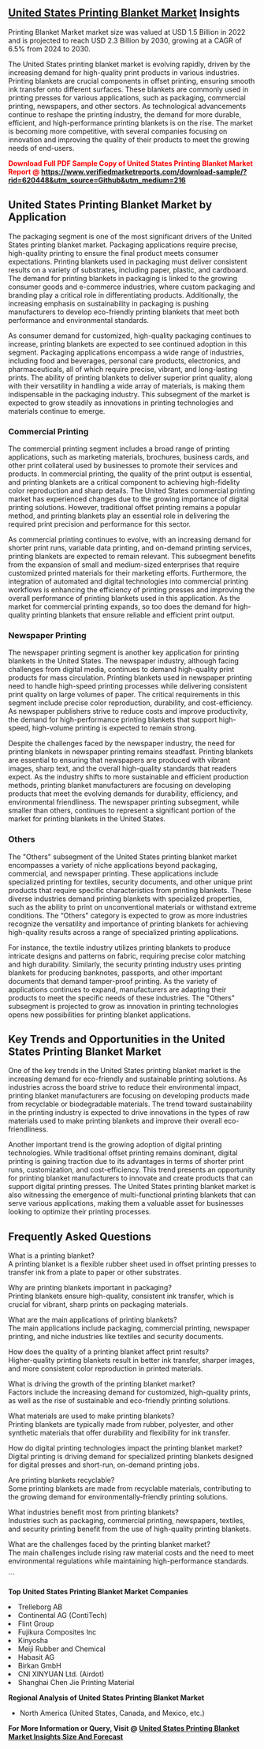 <h2><a href="https://www.verifiedmarketreports.com/download-sample/?rid=620448&amp;utm_source=Github&amp;utm_medium=216" target="_blank">United States Printing Blanket Market</a> Insights</h2><p>Printing Blanket Market market size was valued at USD 1.5 Billion in 2022 and is projected to reach USD 2.3 Billion by 2030, growing at a CAGR of 6.5% from 2024 to 2030.</p><p><p>The United States printing blanket market is evolving rapidly, driven by the increasing demand for high-quality print products in various industries. Printing blankets are crucial components in offset printing, ensuring smooth ink transfer onto different surfaces. These blankets are commonly used in printing presses for various applications, such as packaging, commercial printing, newspapers, and other sectors. As technological advancements continue to reshape the printing industry, the demand for more durable, efficient, and high-performance printing blankets is on the rise. The market is becoming more competitive, with several companies focusing on innovation and improving the quality of their products to meet the growing needs of end-users.</p><p><strong><p><span class=""><span style="color: #ff0000;"><strong>Download Full PDF Sample Copy of United States Printing Blanket Market Report</strong> @ </span><a href="https://www.verifiedmarketreports.com/download-sample/?rid=620448&amp;utm_source=Github&amp;utm_medium=216" target="_blank">https://www.verifiedmarketreports.com/download-sample/?rid=620448&amp;utm_source=Github&amp;utm_medium=216</a></span></p></strong></p><h2>United States Printing Blanket Market by Application</h2><p>The packaging segment is one of the most significant drivers of the United States printing blanket market. Packaging applications require precise, high-quality printing to ensure the final product meets consumer expectations. Printing blankets used in packaging must deliver consistent results on a variety of substrates, including paper, plastic, and cardboard. The demand for printing blankets in packaging is linked to the growing consumer goods and e-commerce industries, where custom packaging and branding play a critical role in differentiating products. Additionally, the increasing emphasis on sustainability in packaging is pushing manufacturers to develop eco-friendly printing blankets that meet both performance and environmental standards.</p><p>As consumer demand for customized, high-quality packaging continues to increase, printing blankets are expected to see continued adoption in this segment. Packaging applications encompass a wide range of industries, including food and beverages, personal care products, electronics, and pharmaceuticals, all of which require precise, vibrant, and long-lasting prints. The ability of printing blankets to deliver superior print quality, along with their versatility in handling a wide array of materials, is making them indispensable in the packaging industry. This subsegment of the market is expected to grow steadily as innovations in printing technologies and materials continue to emerge.</p><h3>Commercial Printing</h3><p>The commercial printing segment includes a broad range of printing applications, such as marketing materials, brochures, business cards, and other print collateral used by businesses to promote their services and products. In commercial printing, the quality of the print output is essential, and printing blankets are a critical component to achieving high-fidelity color reproduction and sharp details. The United States commercial printing market has experienced changes due to the growing importance of digital printing solutions. However, traditional offset printing remains a popular method, and printing blankets play an essential role in delivering the required print precision and performance for this sector.</p><p>As commercial printing continues to evolve, with an increasing demand for shorter print runs, variable data printing, and on-demand printing services, printing blankets are expected to remain relevant. This subsegment benefits from the expansion of small and medium-sized enterprises that require customized printed materials for their marketing efforts. Furthermore, the integration of automated and digital technologies into commercial printing workflows is enhancing the efficiency of printing presses and improving the overall performance of printing blankets used in this application. As the market for commercial printing expands, so too does the demand for high-quality printing blankets that ensure reliable and efficient print output.</p><h3>Newspaper Printing</h3><p>The newspaper printing segment is another key application for printing blankets in the United States. The newspaper industry, although facing challenges from digital media, continues to demand high-quality print products for mass circulation. Printing blankets used in newspaper printing need to handle high-speed printing processes while delivering consistent print quality on large volumes of paper. The critical requirements in this segment include precise color reproduction, durability, and cost-efficiency. As newspaper publishers strive to reduce costs and improve productivity, the demand for high-performance printing blankets that support high-speed, high-volume printing is expected to remain strong.</p><p>Despite the challenges faced by the newspaper industry, the need for printing blankets in newspaper printing remains steadfast. Printing blankets are essential to ensuring that newspapers are produced with vibrant images, sharp text, and the overall high-quality standards that readers expect. As the industry shifts to more sustainable and efficient production methods, printing blanket manufacturers are focusing on developing products that meet the evolving demands for durability, efficiency, and environmental friendliness. The newspaper printing subsegment, while smaller than others, continues to represent a significant portion of the market for printing blankets in the United States.</p><h3>Others</h3><p>The "Others" subsegment of the United States printing blanket market encompasses a variety of niche applications beyond packaging, commercial, and newspaper printing. These applications include specialized printing for textiles, security documents, and other unique print products that require specific characteristics from printing blankets. These diverse industries demand printing blankets with specialized properties, such as the ability to print on unconventional materials or withstand extreme conditions. The “Others” category is expected to grow as more industries recognize the versatility and importance of printing blankets for achieving high-quality results across a range of specialized printing applications.</p><p>For instance, the textile industry utilizes printing blankets to produce intricate designs and patterns on fabric, requiring precise color matching and high durability. Similarly, the security printing industry uses printing blankets for producing banknotes, passports, and other important documents that demand tamper-proof printing. As the variety of applications continues to expand, manufacturers are adapting their products to meet the specific needs of these industries. The "Others" subsegment is projected to grow as innovation in printing technologies opens new possibilities for printing blanket applications.</p><h2>Key Trends and Opportunities in the United States Printing Blanket Market</h2><p>One of the key trends in the United States printing blanket market is the increasing demand for eco-friendly and sustainable printing solutions. As industries across the board strive to reduce their environmental impact, printing blanket manufacturers are focusing on developing products made from recyclable or biodegradable materials. The trend toward sustainability in the printing industry is expected to drive innovations in the types of raw materials used to make printing blankets and improve their overall eco-friendliness.</p><p>Another important trend is the growing adoption of digital printing technologies. While traditional offset printing remains dominant, digital printing is gaining traction due to its advantages in terms of shorter print runs, customization, and cost-efficiency. This trend presents an opportunity for printing blanket manufacturers to innovate and create products that can support digital printing presses. The United States printing blanket market is also witnessing the emergence of multi-functional printing blankets that can serve various applications, making them a valuable asset for businesses looking to optimize their printing processes.</p><h2>Frequently Asked Questions</h2><p>What is a printing blanket? <br> A printing blanket is a flexible rubber sheet used in offset printing presses to transfer ink from a plate to paper or other substrates.</p><p>Why are printing blankets important in packaging? <br> Printing blankets ensure high-quality, consistent ink transfer, which is crucial for vibrant, sharp prints on packaging materials.</p><p>What are the main applications of printing blankets? <br> The main applications include packaging, commercial printing, newspaper printing, and niche industries like textiles and security documents.</p><p>How does the quality of a printing blanket affect print results? <br> Higher-quality printing blankets result in better ink transfer, sharper images, and more consistent color reproduction in printed materials.</p><p>What is driving the growth of the printing blanket market? <br> Factors include the increasing demand for customized, high-quality prints, as well as the rise of sustainable and eco-friendly printing solutions.</p><p>What materials are used to make printing blankets? <br> Printing blankets are typically made from rubber, polyester, and other synthetic materials that offer durability and flexibility for ink transfer.</p><p>How do digital printing technologies impact the printing blanket market? <br> Digital printing is driving demand for specialized printing blankets designed for digital presses and short-run, on-demand printing jobs.</p><p>Are printing blankets recyclable? <br> Some printing blankets are made from recyclable materials, contributing to the growing demand for environmentally-friendly printing solutions.</p><p>What industries benefit most from printing blankets? <br> Industries such as packaging, commercial printing, newspapers, textiles, and security printing benefit from the use of high-quality printing blankets.</p><p>What are the challenges faced by the printing blanket market? <br> The main challenges include rising raw material costs and the need to meet environmental regulations while maintaining high-performance standards.</p>```</p><p><strong>Top United States Printing Blanket Market Companies</strong></p><div data-test-id=""><p><li>Trelleborg AB</li><li> Continental AG (ContiTech)</li><li> Flint Group</li><li> Fujikura Composites Inc</li><li> Kinyosha</li><li> Meiji Rubber and Chemical</li><li> Habasit AG</li><li> Birkan GmbH</li><li> CNI XINYUAN Ltd. (Airdot)</li><li> Shanghai Chen Jie Printing Material</li></p><div><strong>Regional Analysis of&nbsp;United States Printing Blanket Market</strong></div><ul><li dir="ltr"><p dir="ltr">North America&nbsp;(United States, Canada, and Mexico, etc.)</p></li></ul><p><strong>For More Information or Query, Visit @&nbsp;</strong><strong><a href="https://www.verifiedmarketreports.com/product/printing-blanket-market/?utm_source=Github&amp;utm_medium=216" target="_blank">United States Printing Blanket Market Insights Size And Forecast</a></strong></p></div>
